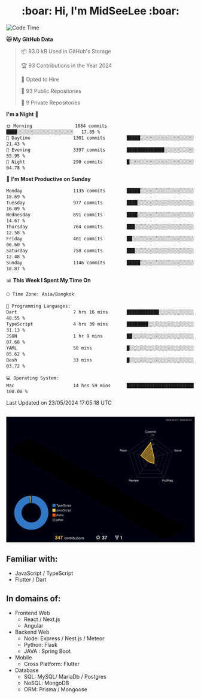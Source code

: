 <h1 align="center"> :boar: Hi, I'm MidSeeLee :boar:</h1>
 
<!--START_SECTION:waka-->
![Code Time](http://img.shields.io/badge/Code%20Time-1%2C660%20hrs%2015%20mins-blue)

**🐱 My GitHub Data** 

> 📦 83.0 kB Used in GitHub's Storage 
 > 
> 🏆 93 Contributions in the Year 2024
 > 
> 💼 Opted to Hire
 > 
> 📜 93 Public Repositories 
 > 
> 🔑 9 Private Repositories 
 > 
**I'm a Night 🦉** 

```text
🌞 Morning                1084 commits        ████░░░░░░░░░░░░░░░░░░░░░   17.85 % 
🌆 Daytime                1301 commits        █████░░░░░░░░░░░░░░░░░░░░   21.43 % 
🌃 Evening                3397 commits        ██████████████░░░░░░░░░░░   55.95 % 
🌙 Night                  290 commits         █░░░░░░░░░░░░░░░░░░░░░░░░   04.78 % 
```
📅 **I'm Most Productive on Sunday** 

```text
Monday                   1135 commits        █████░░░░░░░░░░░░░░░░░░░░   18.69 % 
Tuesday                  977 commits         ████░░░░░░░░░░░░░░░░░░░░░   16.09 % 
Wednesday                891 commits         ████░░░░░░░░░░░░░░░░░░░░░   14.67 % 
Thursday                 764 commits         ███░░░░░░░░░░░░░░░░░░░░░░   12.58 % 
Friday                   401 commits         ██░░░░░░░░░░░░░░░░░░░░░░░   06.60 % 
Saturday                 758 commits         ███░░░░░░░░░░░░░░░░░░░░░░   12.48 % 
Sunday                   1146 commits        █████░░░░░░░░░░░░░░░░░░░░   18.87 % 
```


📊 **This Week I Spent My Time On** 

```text
🕑︎ Time Zone: Asia/Bangkok

💬 Programming Languages: 
Dart                     7 hrs 16 mins       ████████████░░░░░░░░░░░░░   48.55 % 
TypeScript               4 hrs 39 mins       ████████░░░░░░░░░░░░░░░░░   31.13 % 
JSON                     1 hr 9 mins         ██░░░░░░░░░░░░░░░░░░░░░░░   07.68 % 
YAML                     50 mins             █░░░░░░░░░░░░░░░░░░░░░░░░   05.62 % 
Bash                     33 mins             █░░░░░░░░░░░░░░░░░░░░░░░░   03.72 % 

💻 Operating System: 
Mac                      14 hrs 59 mins      █████████████████████████   100.00 % 
```


 Last Updated on 23/05/2024 17:05:18 UTC
<!--END_SECTION:waka-->

##

![](./profile-3d-contrib/profile-night-rainbow.svg)

## Familiar with:
- JavaScript / TypeScript
- Flutter / Dart

## In domains of:
- Frontend Web
  - React / Next.js
  - Angular
- Backend Web
  - Node: Express / Nest.js / Meteor
  - Python: Flask
  - JAVA : Spring Boot
- Mobile
  - Cross Platform: Flutter
- Database
  - SQL: MySQL/ MariaDb / Postgres
  - NoSQL: MongoDB
  - ORM: Prisma / Mongoose
